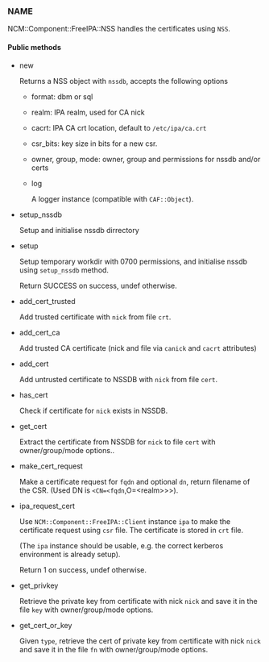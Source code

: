 
### NAME

NCM::Component::FreeIPA::NSS handles the certificates using `NSS`.

#### Public methods

- new

    Returns a NSS object with `nssdb`, accepts the following options

    - format: dbm or sql
    - realm: IPA realm, used for CA nick
    - cacrt: IPA CA crt location, default to `/etc/ipa/ca.crt`
    - csr\_bits: key size in bits for a new csr.
    - owner, group, mode: owner, group and permissions for nssdb and/or certs
    - log

        A logger instance (compatible with `CAF::Object`).

- setup\_nssdb

    Setup and initialise nssdb dirrectory

- setup

    Setup temporary workdir with 0700 permissions,
    and initialise nssdb using `setup_nssdb` method.

    Return SUCCESS on success, undef otherwise.

- add\_cert\_trusted

    Add trusted certificate with `nick` from file `crt`.

- add\_cert\_ca

    Add trusted CA certificate (nick and file via `canick` and `cacrt` attributes)

- add\_cert

    Add untrusted certificate to NSSDB with `nick` from file `cert`.

- has\_cert

    Check if certificate for `nick` exists in NSSDB.

- get\_cert

    Extract the certificate from NSSDB for `nick` to file `cert`
    with owner/group/mode options..

- make\_cert\_request

    Make a certificate request for `fqdn` and optional `dn`,
    return filename of the CSR.
    (Used DN is `<CN=<fqdn`,O=&lt;realm>>>).

- ipa\_request\_cert

    Use `NCM::Component::FreeIPA::Client` instance `ipa` to make the certificate request
    using `csr` file. The certificate is stored in `crt` file.

    (The `ipa` instance should be usable, e.g. the correct kerberos
    environment is already setup).

    Return 1 on success, undef otherwise.

- get\_privkey

    Retrieve the private key from certificate with nick `nick` and
    save it in the file `key` with owner/group/mode options.

- get\_cert\_or\_key

    Given `type`, retrieve the cert of private key
    from certificate with nick `nick` and
    save it in the file `fn` with owner/group/mode options.
